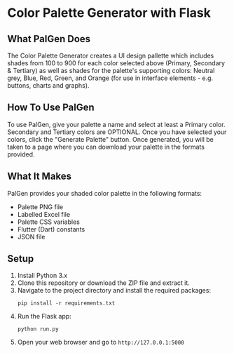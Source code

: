 # Color Palette Generator with Flask

## What PalGen Does

The Color Palette Generator creates a UI design pallette which includes shades from 100 to 900 for each color selected above (Primary, Secondary & Tertiary) as well as shades for the palette's supporting colors: Neutral grey, Blue, Red, Green, and Orange (for use in interface elements - e.g. buttons, charts and graphs).

## How To Use PalGen

To use PalGen, give your palette a name and select at least a Primary color. Secondary and Tertiary colors are OPTIONAL. Once you have selected your colors, click the "Generate Palette" button. Once generated, you will be taken to a page where you can download your palette in the formats provided.

## What It Makes

PalGen provides your shaded color palette in the following formats:

* Palette PNG file
* Labelled Excel file
* Palette CSS variables
* Flutter (Dart) constants
* JSON file

## Setup

1. Install Python 3.x
2. Clone this repository or download the ZIP file and extract it.
3. Navigate to the project directory and install the required packages:
    ```
    pip install -r requirements.txt
    ```
4. Run the Flask app:
    ```
    python run.py
    ```
5. Open your web browser and go to `http://127.0.0.1:5000`

